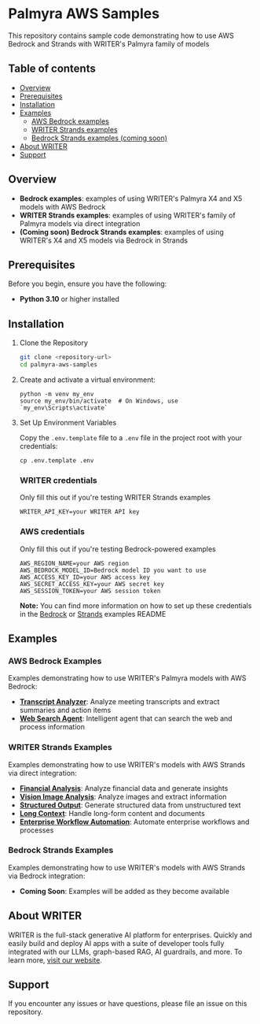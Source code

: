 # Palmyra AWS Samples

This repository contains sample code demonstrating how to use AWS Bedrock and Strands with WRITER's Palmyra family of models

## Table of contents

- [Overview](#overview)
- [Prerequisites](#prerequisites)
- [Installation](#installation)
- [Examples](#examples)
  - [AWS Bedrock examples](#aws-bedrock-examples)
  - [WRITER Strands examples](#WRITER-strands-examples)
  - [Bedrock Strands examples (coming soon)](#bedrock-strands-examples)
- [About WRITER](#about-WRITER)
- [Support](#support)

## Overview
- **Bedrock examples**: examples of using WRITER's Palmyra X4 and X5 models with AWS Bedrock
- **WRITER Strands examples**: examples of using WRITER's family of Palmyra models via direct integration
- **(Coming soon) Bedrock Strands examples**: examples of using WRITER's X4 and X5 models via Bedrock in Strands

## Prerequisites

Before you begin, ensure you have the following:
- **Python 3.10** or higher installed

## Installation

1. Clone the Repository
    ```bash
    git clone <repository-url>
    cd palmyra-aws-samples
    ```
2. Create and activate a virtual environment:
   ```
   python -m venv my_env
   source my_env/bin/activate  # On Windows, use `my_env\Scripts\activate`
    ```

3. Set Up Environment Variables

    Copy the `.env.template` file to a `.env` file in the project root with your credentials:

    ```
    cp .env.template .env
    ```

    ### WRITER credentials
    Only fill this out if you're testing WRITER Strands examples
    ```
    WRITER_API_KEY=your WRITER API key
    ```
    ### AWS credentials
    Only fill this out if you're testing Bedrock-powered examples
    ```
    AWS_REGION_NAME=your AWS region
    AWS_BEDROCK_MODEL_ID=Bedrock model ID you want to use
    AWS_ACCESS_KEY_ID=your AWS access key
    AWS_SECRET_ACCESS_KEY=your AWS secret key
    AWS_SESSION_TOKEN=your AWS session token
    ```
    **Note:** You can find more information on how to  set up these credentials in the [Bedrock](/bedrock-examples/README.md) or [Strands](/strands-examples/README.md) examples README

## Examples

### AWS Bedrock Examples

Examples demonstrating how to use WRITER's Palmyra models with AWS Bedrock:

- **[Transcript Analyzer](bedrock-examples/README.md#transcript-analyzer-transcript_analyzerpy)**: Analyze meeting transcripts and extract summaries and action items
- **[Web Search Agent](bedrock-examples/README.md#web-search-agent-web-search-agent)**: Intelligent agent that can search the web and process information

### WRITER Strands Examples

Examples demonstrating how to use WRITER's models with AWS Strands via direct integration:

- **[Financial Analysis](strands-examples/writer/financial_analysis.py)**: Analyze financial data and generate insights
- **[Vision Image Analysis](strands-examples/writer/vision_image_analysis.py)**: Analyze images and extract information
- **[Structured Output](strands-examples/writer/structured_output.py)**: Generate structured data from unstructured text
- **[Long Context](strands-examples/writer/long_context.py)**: Handle long-form content and documents
- **[Enterprise Workflow Automation](strands-examples/writer/enterprise_workflow_automation.py)**: Automate enterprise workflows and processes

### Bedrock Strands Examples

Examples demonstrating how to use WRITER's models with AWS Strands via Bedrock integration:

- **Coming Soon**: Examples will be added as they become available

## About WRITER

WRITER is the full-stack generative AI platform for enterprises. Quickly and easily build and deploy AI apps with a suite of developer tools fully integrated with our LLMs, graph-based RAG, AI guardrails, and more. To learn more, [visit our website](https://www.WRITER.com).

## Support

If you encounter any issues or have questions, please file an issue on this repository.
